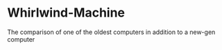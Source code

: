# Whirlwind-Machine
The comparison of one of the oldest computers in addition to a new-gen computer
